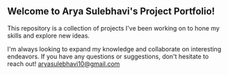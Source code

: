 ## Welcome to Arya Sulebhavi's Project Portfolio!

This repository is a collection of projects I've been working on to hone my skills and explore new ideas.

I'm always looking to expand my knowledge and collaborate on interesting endeavors. If you have any questions or suggestions, don't hesitate to reach out!
aryasulebhavi10@gmail.com
